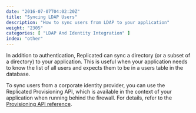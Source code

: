 ```yaml
---
date: "2016-07-07T04:02:20Z"
title: "Syncing LDAP Users"
description: "How to sync users from LDAP to your application"
weight: "2305"
categories: [ "LDAP And Identity Integration" ]
index: "other"
---
```


In addition to authentication, Replicated can sync a directory (or a subset of a directory) to your application. This is useful when your application needs to know the list of all users and expects them to be in a users table in the database.

To sync users from a corporate identity provider, you can use the Replicated Provisioning API, which is available in the context of your application when running behind the firewall. For details, refer to the [Provisioning API reference](/api/integration-api/provisioning-api/).